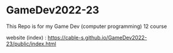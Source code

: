 # GameDev2022-23

This Repo is for my Game Dev (computer programming) 12 course

website (index) :
  https://cable-s.github.io/GameDev2022-23/public/index.html
